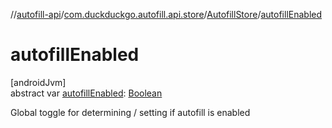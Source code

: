 //[autofill-api](../../../index.md)/[com.duckduckgo.autofill.api.store](../index.md)/[AutofillStore](index.md)/[autofillEnabled](autofill-enabled.md)

# autofillEnabled

[androidJvm]\
abstract var [autofillEnabled](autofill-enabled.md): [Boolean](https://kotlinlang.org/api/latest/jvm/stdlib/kotlin/-boolean/index.html)

Global toggle for determining / setting if autofill is enabled
